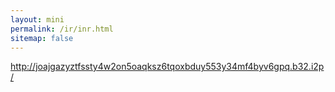 ```yaml
---
layout: mini
permalink: /ir/inr.html
sitemap: false
---
```


http://joajgazyztfssty4w2on5oaqksz6tqoxbduy553y34mf4byv6gpq.b32.i2p/
